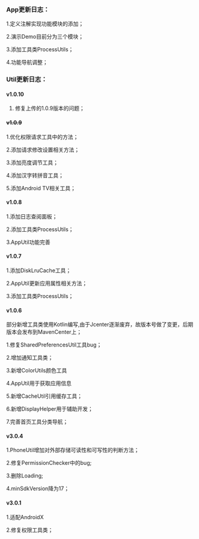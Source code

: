### App更新日志：

1.定义注解实现功能模块的添加；

2.演示Demo目前分为三个模块；

3.添加工具类ProcessUtils；

4.功能导航调整；

### Util更新日志：

#### v1.0.10

1. 修复上传的1.0.9版本的问题；

####  ~~v1.0.9~~

1.优化权限请求工具中的方法；

2.添加请求修改设置相关方法；

3.添加亮度调节工具；

4.添加汉字转拼音工具；

5.添加Android TV相关工具；

#### v1.0.8

1.添加日志查阅面板；

2.添加工具类ProcessUtils；

3.AppUtil功能完善

#### v1.0.7

1.添加DiskLruCache工具；

2.AppUtil更新应用属性相关方法；

3.添加工具类ProcessUtils；

#### v1.0.6

部分新增工具类使用Kotlin编写,由于Jcenter逐渐废弃，故版本号做了变更，后期版本会发布到MavenCenter上；

1.修复SharedPreferencesUtil工具bug；

2.增加通知工具类；

3.新增ColorUtils颜色工具

4.AppUtil用于获取应用信息

5.新增CacheUtil引用缓存工具；

6.新增DisplayHelper用于辅助开发；

7.完善首页工具分类导航；

#### v3.0.4

1.PhoneUtil增加对外部存储可读性和可写性的判断方法；

2.修复PermissionChecker中的bug;

3.删除Loading;

4.minSdkVersion降为17；

#### v3.0.1

1.适配AndroidX

2.修复权限工具类；


